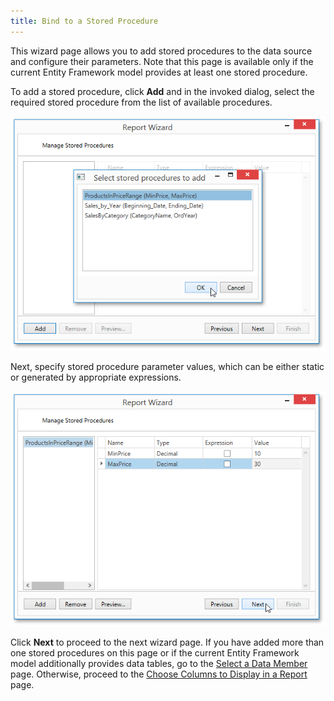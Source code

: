 ```yaml
---
title: Bind to a Stored Procedure
---
```

This wizard page allows you to add stored procedures to the data source and configure their parameters. Note that this page is available only if the current Entity Framework model provides at least one stored procedure.

To add a stored procedure, click **Add** and in the invoked dialog, select the required stored procedure from the list of available procedures.

![WpfReportWizard_EF_AddingStoredProcedure](../../../../../../images/Img123216.png)

Next, specify stored procedure parameter values, which can be either static or generated by appropriate expressions.

![WpfReportWizard_EF_StoredProcParameters](../../../../../../images/Img123217.png)

Click **Next** to proceed to the next wizard page. If you have added more than one stored procedures on this page or if the current Entity Framework model additionally provides data tables, go to the [Select a Data Member](../../../../../../../interface-elements-for-desktop/articles/report-designer/report-designer-for-wpf/report-wizard/data-bound-report/connect-to-an-entity-framework-data-source/select-a-data-member.md) page. Otherwise, proceed to the [Choose Columns to Display in a Report](../../../../../../../interface-elements-for-desktop/articles/report-designer/report-designer-for-wpf/report-wizard/data-bound-report/choose-columns-to-display-in-a-report.md) page.